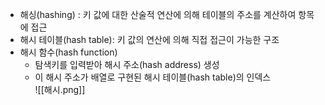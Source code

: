 - 해싱(hashing) : 키 값에 대한 산술적 연산에 의해 테이블의 주소를 계산하여 항목에 접근
- 해시 테이블(hash table): 키 값의 연산에 의해 직접 접근이 가능한 구조 
- 해시 함수(hash function)
	- 탐색키를 입력받아 해시 주소(hash address) 생성
	- 이 해시 주소가 배열로 구현된 해시 테이블(hash table)의 인덱스  
![[해시.png]]